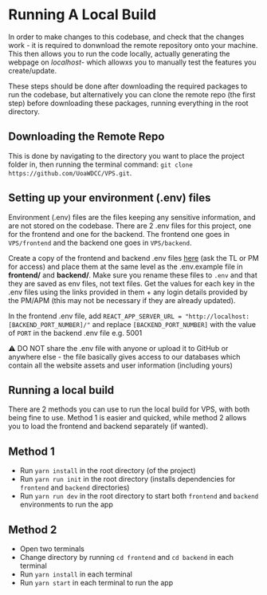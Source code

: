 # Running A Local Build

In order to make changes to this codebase, and check that the changes work - it is required to donwnload the remote repository onto your machine. This then allows you to run the code locally, actually generating the webpage on *localhost*- which allowxs you to manually test the features you create/update.

These steps should be done after downloading the required packages to run the codebase, but alternatively you can clone the remote repo (the first step) before downloading these packages, running everything in the root directory.

## Downloading the Remote Repo
This is done by navigating to the directory you want to place the project folder in, then running the terminal command:
`git clone https://github.com/UoaWDCC/VPS.git`.

## Setting up your environment (.env) files
Environment (.env) files are the files keeping any sensitive information, and are not stored on the codebase. There are 2 .env files for this project, one for the frontend and one for the backend. The frontend one goes in `VPS/frontend` and the backend one goes in `VPS/backend`.

Create a copy of the frontend and backend .env files [here](https://drive.google.com/drive/folders/19uZHA0lMrvc7QaM2dtE-DkS7veVriYZ_) (ask the TL or PM for access) and place them at the same level as the .env.example file in __frontend/__ and __backend/__. Make sure you rename these files to `.env` and that they are saved as env files, not text files.
Get the values for each key in the .env files using the links provided in them + any login details provided by the PM/APM (this may not be necessary if they are already updated).

In the frontend .env file, add `REACT_APP_SERVER_URL = "http://localhost:[BACKEND_PORT_NUMBER]/"` and replace `[BACKEND_PORT_NUMBER]` with the value of `PORT` in the backend .env file e.g. 5001

⚠️ DO NOT share the .env file with anyone or upload it to GitHub or anywhere else - the file basically gives access to our databases which contain all the website assets and user information (including yours)

## Running a local build
There are 2 methods you can use to run the local build for VPS, with both being fine to use. Method 1 is easier and quicked, while method 2 allows you to load the frontend and backend separately (if wanted).

## Method 1
- Run `yarn install` in the root directory (of the project)
- Run `yarn run init` in the root directory (installs dependencies for `frontend` and `backend` directories)
- Run `yarn run dev` in the root directory to start both `frontend` and `backend` environments to run the app

## Method 2
- Open two terminals
- Change directory by running `cd frontend` and `cd backend` in each terminal
- Run `yarn install` in each terminal
- Run `yarn start` in each terminal to run the app


